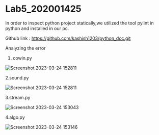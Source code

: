 # Lab5_202001425
In order to inspect python project statically,we utilized the tool pylint in python and installed in our pc.

Github link : https://github.com/kashish1203/python_doc.git

Analyzing the error 

1. cowin.py

![Screenshot 2023-03-24 152811](https://user-images.githubusercontent.com/75682006/227490143-bd5bd8db-3eea-48c9-a89b-a77dfc209b2a.png)

2.sound.py


![Screenshot 2023-03-24 152811](https://user-images.githubusercontent.com/75682006/227490575-80c9bbc8-511e-4bd6-80d4-a4671f3da2c0.png)

3.stream.py

![Screenshot 2023-03-24 153043](https://user-images.githubusercontent.com/75682006/227490776-5c19728e-40be-4a52-825e-7296773d8add.png)

4.algo.py

![Screenshot 2023-03-24 153146](https://user-images.githubusercontent.com/75682006/227491008-0dbd966f-09f5-47d8-9fa9-6b383f05f72a.png)

